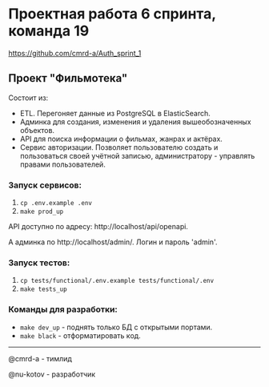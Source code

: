 # Проектная работа 6 спринта, команда 19

https://github.com/cmrd-a/Auth_sprint_1

## Проект "Фильмотека"
Состоит из:
 - ETL. Перегоняет данные из PostgreSQL в ElasticSearch.
 - Админка для создания, изменения и удаления вышеобозначенных объектов.
 - API для поиска информации о фильмах, жанрах и актёрах.
 - Сервис авторизации. Позволяет пользователю создать и пользоваться своей учётной записью, администратору - управлять правами пользователей.

### Запуск сервисов:
 1. `cp .env.example .env`
 2. `make prod_up`

API доступно по адресу: http://localhost/api/openapi.

А админка по http://localhost/admin/. Логин и пароль 'admin'.

### Запуск тестов:
 1. `cp tests/functional/.env.example tests/functional/.env`
 2. `make tests_up`

### Команды для разработки:
 - `make dev_up` - поднять только БД с открытыми портами.
 - `make black` - отформатировать код.

---
@cmrd-a - тимлид

@nu-kotov - разработчик